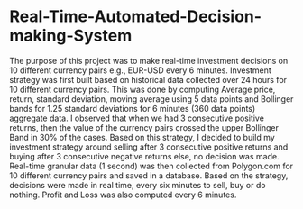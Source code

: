 # Real-Time-Automated-Decision-making-System
The purpose of this project was to make real-time investment decisions on 10 different currency pairs e.g., EUR-USD every 6 minutes.
Investment strategy was first built based on historical data collected over 24 hours for 10 different currency pairs. This was done by computing Average price, return, standard deviation, moving average using 5 data points and Bollinger bands for 1.25 standard deviations for 6 minutes (360 data points) aggregate data. I observed that when we had 3 consecutive positive returns, then the value of the currency pairs crossed the upper Bollinger Band in 30% of the cases. Based on this strategy, I decided to build my investment strategy around selling after 3 consecutive positive returns and buying after 3 consecutive negative returns else, no decision was made.
Real-time granular data (1 second) was then collected from Polygon.com for 10 different currency pairs and saved in a database. Based on the strategy, decisions were made in real time, every six minutes to sell, buy or do nothing. Profit and Loss was also computed every 6 minutes. 
